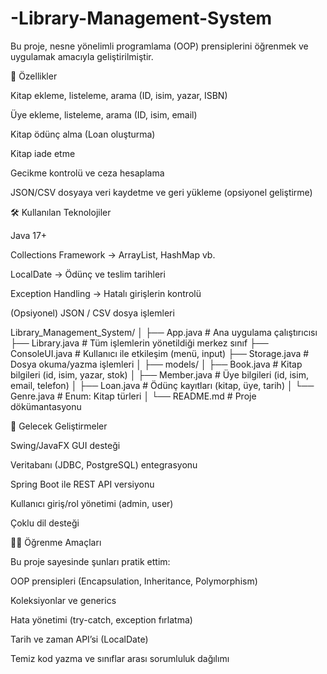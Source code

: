 # -Library-Management-System
Bu proje, nesne yönelimli programlama (OOP) prensiplerini öğrenmek ve uygulamak amacıyla geliştirilmiştir.

🚀 Özellikler

Kitap ekleme, listeleme, arama (ID, isim, yazar, ISBN)

Üye ekleme, listeleme, arama (ID, isim, email)

Kitap ödünç alma (Loan oluşturma)

Kitap iade etme

Gecikme kontrolü ve ceza hesaplama

JSON/CSV dosyaya veri kaydetme ve geri yükleme (opsiyonel geliştirme)

🛠️ Kullanılan Teknolojiler

Java 17+

Collections Framework → ArrayList, HashMap vb.

LocalDate → Ödünç ve teslim tarihleri

Exception Handling → Hatalı girişlerin kontrolü

(Opsiyonel) JSON / CSV dosya işlemleri

Library_Management_System/
│
├── App.java            # Ana uygulama çalıştırıcısı
├── Library.java        # Tüm işlemlerin yönetildiği merkez sınıf
├── ConsoleUI.java      # Kullanıcı ile etkileşim (menü, input)
├── Storage.java        # Dosya okuma/yazma işlemleri
│
├── models/
│   ├── Book.java       # Kitap bilgileri (id, isim, yazar, stok)
│   ├── Member.java     # Üye bilgileri (id, isim, email, telefon)
│   ├── Loan.java       # Ödünç kayıtları (kitap, üye, tarih)
│   └── Genre.java      # Enum: Kitap türleri
│
└── README.md           # Proje dökümantasyonu

📌 Gelecek Geliştirmeler

 Swing/JavaFX GUI desteği

 Veritabanı (JDBC, PostgreSQL) entegrasyonu

 Spring Boot ile REST API versiyonu

 Kullanıcı giriş/rol yönetimi (admin, user)

 Çoklu dil desteği

🧑‍🏫 Öğrenme Amaçları

Bu proje sayesinde şunları pratik ettim:

OOP prensipleri (Encapsulation, Inheritance, Polymorphism)

Koleksiyonlar ve generics

Hata yönetimi (try-catch, exception fırlatma)

Tarih ve zaman API’si (LocalDate)

Temiz kod yazma ve sınıflar arası sorumluluk dağılımı
